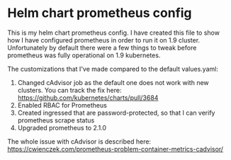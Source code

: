 # Helm chart prometheus config

This is my helm chart prometheus config. I have created this file to show how I have configured prometheus in order to run it on 1.9 cluster. Unfortunately by default there were a few things to tweak before prometheus was fully operational on 1.9 kubernetes.

The customizations that I've made compared to the default values.yaml:

1. Changed cAdvisor job as the default one does not work with new clusters. You can track the fix here: https://github.com/kubernetes/charts/pull/3684
2. Enabled RBAC for Prometheus
3. Created ingressed that are password-protected, so that I can verify prometheus scrape status
4. Upgraded prometheus to 2.1.0

The whole issue with cAdvisor is described here: https://cwienczek.com/prometheus-problem-container-metrics-cadvisor/
